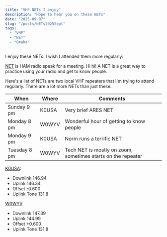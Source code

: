 ```yaml
---
title: "VHF NETs I enjoy"
description: "Hope to hear you on these NETs"
date: "2025-09-07"
slug: "/posts/NETs2025Sept"
tags:
  - "VHF"
  - "NET"
  - "Omaha"
---
```


I enjoy these NETs.  I wish I attended them more regularly:

[NET](https://en.wikipedia.org/wiki/Amateur_radio_net) is HAM radio speak for a meeting.  Hi hi!
A NET is a great way to practice using your radio and get to know people.

Here's a list of NETs are two local VHF repeaters that I'm trying to attend regularly.  There are a lot more NETs than just these.


| When | Where | Comments |
|------|-------|----------|
| Sunday 9 pm  | K0USA | Very brief ARES NET  |
| Monday 8 pm  | W0WYV | Wonderful hour of getting to know people   |
| Monday 9 pm  | K0USA | Norm runs a terrific NET |
| Tuesday 8 pm | W0WYV | Tech NET is mostly on zoom, sometimes starts on the repeater |


[K0USA](https://www.repeaterbook.com/repeaters/details.php?state_id=31&ID=48):
* Downlink 146.94
* Uplink 146.34
* Offset -0.600
* Uplink Tone 131.8

[W0WYV](https://www.repeaterbook.com/repeaters/details.php?state_id=31&ID=8613)
* Downlink 147.39
* Uplink 144.99
* Offset +0.600
* Uplink Tone 131.8

